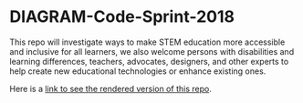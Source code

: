 # DIAGRAM-Code-Sprint-2018
This repo will investigate ways to make STEM education more accessible and inclusive for all learners, we also welcome persons with disabilities and learning differences, teachers, advocates, designers, and other experts to help create new educational technologies or enhance existing ones.

Here is a [link to see the rendered version of this repo](https://benetech.github.io/DIAGRAM-Code-Sprint-2018/).
